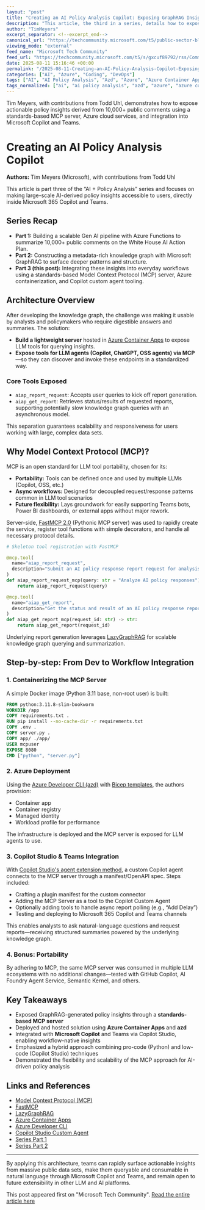 ```yaml
---
layout: "post"
title: "Creating an AI Policy Analysis Copilot: Exposing GraphRAG Insights with Azure, MCP, and Copilot Studio"
description: "This article, the third in a series, details how to expose knowledge graph insights from public policy feedback using generative AI, Azure infrastructure, and the Model Context Protocol. It describes building and deploying an MCP server in Azure Container Apps, integrating it with Microsoft Copilot Studio, and enabling seamless natural-language policy analysis for decision makers, data scientists, and developers."
author: "TimMeyers"
excerpt_separator: <!--excerpt_end-->
canonical_url: "https://techcommunity.microsoft.com/t5/public-sector-blog/creating-an-ai-policy-analysis-copilot/ba-p/4438393"
viewing_mode: "external"
feed_name: "Microsoft Tech Community"
feed_url: "https://techcommunity.microsoft.com/t5/s/gxcuf89792/rss/Community"
date: 2025-08-11 15:16:46 +00:00
permalink: "/2025-08-11-Creating-an-AI-Policy-Analysis-Copilot-Exposing-GraphRAG-Insights-with-Azure-MCP-and-Copilot-Studio.html"
categories: ["AI", "Azure", "Coding", "DevOps"]
tags: ["AI", "AI Policy Analysis", "Azd", "Azure", "Azure Container Apps", "Azure Developer CLI", "Bicep Templates", "Coding", "Community", "Copilot Studio", "Custom Connectors", "DevOps", "Docker", "FastMCP", "GraphRAG", "Knowledge Graph", "LLM Agents", "MCP", "Microsoft Copilot", "Natural Language Processing", "Plugin Manifest", "Public Sector AI", "Python", "Teams Integration"]
tags_normalized: ["ai", "ai policy analysis", "azd", "azure", "azure container apps", "azure developer cli", "bicep templates", "coding", "community", "copilot studio", "custom connectors", "devops", "docker", "fastmcp", "graphrag", "knowledge graph", "llm agents", "mcp", "microsoft copilot", "natural language processing", "plugin manifest", "public sector ai", "python", "teams integration"]
---
```


Tim Meyers, with contributions from Todd Uhl, demonstrates how to expose actionable policy insights derived from 10,000+ public comments using a standards-based MCP server, Azure cloud services, and integration into Microsoft Copilot and Teams.<!--excerpt_end-->

# Creating an AI Policy Analysis Copilot

**Authors:** Tim Meyers (Microsoft), with contributions from Todd Uhl

This article is part three of the “AI + Policy Analysis” series and focuses on making large-scale AI-derived policy insights accessible to users, directly inside Microsoft 365 Copilot and Teams.

## Series Recap

- **Part 1:** Building a scalable Gen AI pipeline with Azure Functions to summarize 10,000+ public comments on the White House AI Action Plan.
- **Part 2:** Constructing a metadata-rich knowledge graph with Microsoft GraphRAG to surface deeper patterns and structure.
- **Part 3 (this post):** Integrating these insights into everyday workflows using a standards-based Model Context Protocol (MCP) server, Azure containerization, and Copilot custom agent tooling.

## Architecture Overview

After developing the knowledge graph, the challenge was making it usable by analysts and policymakers who require digestible answers and summaries. The solution:

- **Build a lightweight server** hosted in [Azure Container Apps](https://learn.microsoft.com/en-us/azure/container-apps/overview) to expose LLM tools for querying insights.
- **Expose tools for LLM agents (Copilot, ChatGPT, OSS agents) via MCP**—so they can discover and invoke these endpoints in a standardized way.

### Core Tools Exposed

- `aiap_report_request`: Accepts user queries to kick off report generation.
- `aiap_get_report`: Retrieves status/results of requested reports, supporting potentially slow knowledge graph queries with an asynchronous model.

This separation guarantees scalability and responsiveness for users working with large, complex data sets.

## Why Model Context Protocol (MCP)?

MCP is an open standard for LLM tool portability, chosen for its:

- **Portability:** Tools can be defined once and used by multiple LLMs (Copilot, OSS, etc.)
- **Async workflows:** Designed for decoupled request/response patterns common in LLM tool scenarios
- **Future flexibility:** Lays groundwork for easily supporting Teams bots, Power BI dashboards, or external apps without major rework.

Server-side, [FastMCP 2.0](https://gofastmcp.com/) (Pythonic MCP server) was used to rapidly create the service, register tool functions with simple decorators, and handle all necessary protocol details.

```python
# Skeleton tool registration with FastMCP

@mcp.tool(
  name="aiap_report_request",
  description="Submit an AI policy response report request for analysis and processing"
)
def aiap_report_request_mcp(query: str = "Analyze AI policy responses") -> str:
    return aiap_report_request(query)

@mcp.tool(
  name="aiap_get_report",
  description="Get the status and result of an AI policy response report request"
)
def aiap_get_report_mcp(request_id: str) -> str:
    return aiap_get_report(request_id)
```

Underlying report generation leverages [LazyGraphRAG](https://www.microsoft.com/en-us/research/blog/lazygraphrag-setting-a-new-standard-for-quality-and-cost/) for scalable knowledge graph querying and summarization.

## Step-by-step: From Dev to Workflow Integration

### 1. Containerizing the MCP Server

A simple Docker image (Python 3.11 base, non-root user) is built:

```Dockerfile
FROM python:3.11.8-slim-bookworm
WORKDIR /app
COPY requirements.txt .
RUN pip install --no-cache-dir -r requirements.txt
COPY .env .
COPY server.py .
COPY app/ ./app/
USER mcpuser
EXPOSE 8080
CMD ["python", "server.py"]
```

### 2. Azure Deployment

Using the [Azure Developer CLI (azd)](https://learn.microsoft.com/en-us/azure/developer/azure-developer-cli/overview) with [Bicep templates](https://learn.microsoft.com/en-us/azure/developer/azure-developer-cli/azd-templates), the authors provision:

- Container app
- Container registry
- Managed identity
- Workload profile for performance

The infrastructure is deployed and the MCP server is exposed for LLM agents to use.

### 3. Copilot Studio & Teams Integration

With [Copilot Studio's agent extension method](https://learn.microsoft.com/en-us/microsoft-copilot-studio/agent-extend-action-mcp), a custom Copilot agent connects to the MCP server through a manifest/OpenAPI spec. Steps included:

- Crafting a plugin manifest for the custom connector
- Adding the MCP Server as a tool to the Copilot Custom Agent
- Optionally adding tools to handle async report polling (e.g., “Add Delay”)
- Testing and deploying to Microsoft 365 Copilot and Teams channels

This enables analysts to ask natural-language questions and request reports—receiving structured summaries powered by the underlying knowledge graph.

### 4. Bonus: Portability

By adhering to MCP, the same MCP server was consumed in multiple LLM ecosystems with no additional changes—tested with GitHub Copilot, AI Foundry Agent Service, Semantic Kernel, and others.

## Key Takeaways

- Exposed GraphRAG-generated policy insights through a **standards-based MCP server**
- Deployed and hosted solution using **Azure Container Apps** and **azd**
- Integrated with **Microsoft Copilot** and Teams via Copilot Studio, enabling workflow-native insights
- Emphasized a hybrid approach combining pro-code (Python) and low-code (Copilot Studio) techniques
- Demonstrated the flexibility and scalability of the MCP approach for AI-driven policy analysis

## Links and References

- [Model Context Protocol (MCP)](https://github.com/modelcontextprotocol)
- [FastMCP](https://gofastmcp.com/)
- [LazyGraphRAG](https://www.microsoft.com/en-us/research/blog/lazygraphrag-setting-a-new-standard-for-quality-and-cost/)
- [Azure Container Apps](https://learn.microsoft.com/en-us/azure/container-apps/overview)
- [Azure Developer CLI](https://learn.microsoft.com/en-us/azure/developer/azure-developer-cli/overview)
- [Copilot Studio Custom Agent](https://learn.microsoft.com/en-us/microsoft-copilot-studio/agent-extend-action-mcp)
- [Series Part 1](https://techcommunity.microsoft.com/blog/PublicSectorBlog/listening-at-scale-using-gen-ai-to-understand-10000-voices/4430004)
- [Series Part 2](https://techcommunity.microsoft.com/blog/publicsectorblog/from-individual-voices-to-collective-insight/4434590)

---

By applying this architecture, teams can rapidly surface actionable insights from massive public data sets, make them queryable and consumable in natural language through Microsoft Copilot and Teams, and remain open to future extensibility in other LLM and AI platforms.

This post appeared first on "Microsoft Tech Community". [Read the entire article here](https://techcommunity.microsoft.com/t5/public-sector-blog/creating-an-ai-policy-analysis-copilot/ba-p/4438393)
